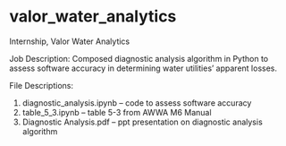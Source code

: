# valor_water_analytics
Internship, Valor Water Analytics

Job Description: Composed diagnostic analysis algorithm in Python to assess software accuracy in determining water utilities’ apparent losses.

File Descriptions:
  1. diagnostic_analysis.ipynb – code to assess software accuracy
  2. table_5_3.ipynb – table 5-3 from AWWA M6 Manual
  3. Diagnostic Analysis.pdf – ppt presentation on diagnostic analysis algorithm
